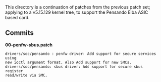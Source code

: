 This directory is a continuation of patches from the previous patch set; applying
to a v5.15.129 kernel tree, to support the Pensando Elba ASIC based card.

## Commits
**00-penfw-sbus.patch**<br>
```
drivers/soc/pensando : penfw driver: Add support for secure services using 
new ioctl argument format. Also Add support for new SMCs.
drivers/soc/pensando: sbus driver: Add support for secure sbus register
read/write via SMC.

```
